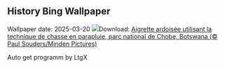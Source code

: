 ## History Bing Wallpaper
Wallpaper date: 2025-03-20
![](https://www.bing.com/th?id=OHR.BlackHeron_FR-CA8776036113_UHD.jpg&w=1000)Download: [Aigrette ardoisée utilisant la technique de chasse en parapluie, parc national de Chobe, Botswana (© Paul Souders/Minden Pictures)](https://www.bing.com/th?id=OHR.BlackHeron_FR-CA8776036113_UHD.jpg)

Auto get programm by LtgX
